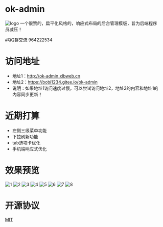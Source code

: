 # ok-admin
![logo](https://raw.githubusercontent.com/bobi1234/ok-admin/master/images/readme/logo.png)
一个很赞的，扁平化风格的，响应式布局的后台管理模版，旨为后端程序员减压！

#QQ群交流
964222534

# 访问地址
- 地址1：http://ok-admin.xlbweb.cn
- 地址2：https://bobi1234.gitee.io/ok-admin
- 说明：如果地址1访问速度过慢，可以尝试访问地址2，地址2的内容和地址1的内容同步更新！

# 近期打算
- 左侧三级菜单功能
- 下拉刷新功能
- tab选项卡优化
- 手机端响应式优化

# 效果预览
![1](https://raw.githubusercontent.com/bobi1234/ok-admin/master/images/readme/1.png)
![2](https://raw.githubusercontent.com/bobi1234/ok-admin/master/images/readme/2.png)
![3](https://raw.githubusercontent.com/bobi1234/ok-admin/master/images/readme/3.png)
![4](https://raw.githubusercontent.com/bobi1234/ok-admin/master/images/readme/4.png)
![5](https://raw.githubusercontent.com/bobi1234/ok-admin/master/images/readme/5.png)
![6](https://raw.githubusercontent.com/bobi1234/ok-admin/master/images/readme/6.png)
![7](https://raw.githubusercontent.com/bobi1234/ok-admin/master/images/readme/7.png)
![8](https://raw.githubusercontent.com/bobi1234/ok-admin/master/images/readme/8.png)

# 开源协议
[MIT](https://github.com/bobi1234/ok-admin/blob/master/LICENSE)
